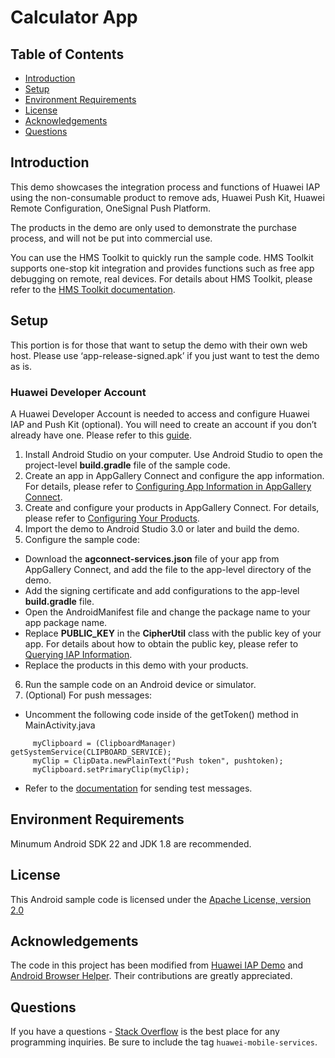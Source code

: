 # Calculator App

## Table of Contents
- [Introduction](#introduction)
- [Setup](#setup)
- [Environment Requirements](#environment-requirements)
- [License](#license)
- [Acknowledgements](#acknowledgements)
- [Questions](#questions)

## Introduction  

This demo showcases the integration process and functions of Huawei IAP using the non-consumable product to remove ads, Huawei Push Kit, Huawei Remote Configuration, OneSignal Push Platform.

The products in the demo are only used to demonstrate the purchase process, and will not be put into commercial use.

You can use the HMS Toolkit to quickly run the sample code. HMS Toolkit supports one-stop kit integration and provides functions such as free app debugging on remote, real devices. For details about HMS Toolkit, please refer to the [HMS Toolkit documentation](https://developer.huawei.com/consumer/en/doc/development/Tools-Guides/getting-started-0000001077381096?ha_source=hms1).

## Setup

This portion is for those that want to setup the demo with their own web host. Please use ‘app-release-signed.apk’ if you just want to test the demo as is.

### Huawei Developer Account

A Huawei Developer Account is needed to access and configure Huawei IAP and Push Kit (optional). You will need to create an account if you don’t already have one. Please refer to this  [guide](https://developer.huawei.com/consumer/en/doc/help/registerandlogin-0000001052613847).

1. Install Android Studio on your computer. Use Android Studio to open the project-level **build.gradle** file of the sample code.  
2. Create an app in AppGallery Connect and configure the app information. For details, please refer to [Configuring App Information in AppGallery Connect](https://developer.huawei.com/consumer/en/doc/development/HMSCore-Guides/config-agc-0000001050033072?ha_source=hms1).
3. Create and configure your products in AppGallery Connect. For details, please refer to [Configuring Your Products](https://developer.huawei.com/consumer/en/doc/development/HMSCore-Guides/config-product-0000001050033076?ha_source=hms1).
4. Import the demo to Android Studio 3.0 or later and build the demo.  
5. Configure the sample code:  
* Download the **agconnect-services.json** file of your app from AppGallery Connect, and add the file to the app-level directory of the demo.  
* Add the signing certificate and add configurations to the app-level **build.gradle** file.  
* Open the AndroidManifest file and change the package name to your app package name.  
* Replace **PUBLIC_KEY** in the **CipherUtil** class with the public key of your app. For details about how to obtain the public key, please refer to [Querying IAP Information](https://developer.huawei.com/consumer/en/doc/development/HMSCore-Guides/query-payment-info-0000001050166299?ha_source=hms1).
* Replace the products in this demo with your products.  
6. Run the sample code on an Android device or simulator.
7. (Optional) For push messages:
- Uncomment the following code inside of the getToken() method in MainActivity.java
```
     myClipboard = (ClipboardManager) getSystemService(CLIPBOARD_SERVICE);
     myClip = ClipData.newPlainText("Push token", pushtoken);  
     myClipboard.setPrimaryClip(myClip);
```
- Refer to the [documentation](https://developer.huawei.com/consumer/en/doc/development/HMSCore-Guides/android-basic-sendtestmsg-0000001087842114) for sending test messages.

## Environment Requirements  

Minumum Android SDK 22 and JDK 1.8 are recommended.

## License
This Android sample code is licensed under the [Apache License, version 2.0](http://www.apache.org/licenses/LICENSE-2.0)

## Acknowledgements
The code in this project has been modified from [Huawei IAP Demo](https://github.com/HMS-Core/hms-iap-clientdemo-android-studio) and [Android Browser Helper](https://github.com/GoogleChrome/android-browser-helper). Their contributions are greatly appreciated.

## Questions
If you have a questions - [Stack Overflow](https://stackoverflow.com/questions/tagged/huawei-mobile-services) is the best place for any programming inquiries. Be sure to include the tag `huawei-mobile-services`.
